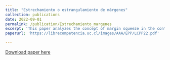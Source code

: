 ```yaml
---
title: "Estrechamiento o estrangulamiento de márgenes"
collection: publications
date: 2022-09-01
permalink: /publication/Estrechamiento_margenes
excerpt: 'This paper analyzes the concept of margin squeeze in the context of competition policies. Likewise, it presents relevant regulations of the main economies of the world to face this anti-competitive problem. Finally, relevant jurisprudence of the competition authorities of different countries is presented.'
paperurl: 'https://librecompetencia.uc.cl/images/AAA/EPP/LCPP22.pdf'

---
```



[Download paper here](https://librecompetencia.uc.cl/images/AAA/EPP/LCPP22.pdf)
